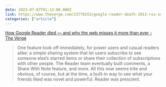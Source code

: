 ```yaml
---
date: 2023-07-07T01:12:00.000Z
link: https://www.theverge.com/23778253/google-reader-death-2013-rss-social
categories: ["article"]
---
```

[How Google Reader died — and why the web misses it more than ever - The Verge](https://www.theverge.com/23778253/google-reader-death-2013-rss-social)

> One feature took off immediately, for power users and casual readers alike: a simple sharing system that let users subscribe to see someone else’s starred items or share their collection of subscriptions with other people. The Reader team eventually built comments, a Share With Note feature, and more. All this now seems trite and obvious, of course, but at the time, a built-in way to see what your friends liked was novel and powerful. Reader was prescient.
